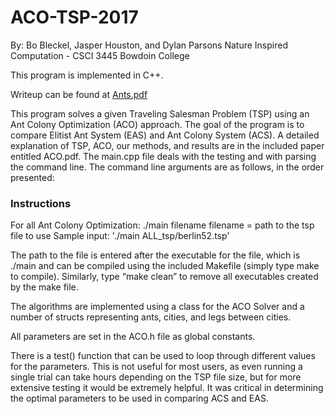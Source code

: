 # ACO-TSP-2017
By: Bo Bleckel, Jasper Houston, and Dylan Parsons
Nature Inspired Computation - CSCI 3445
Bowdoin College

This program is implemented in C++.

Writeup can be found at [Ants.pdf](Ants.pdf)

This program solves a given Traveling Salesman Problem (TSP) using an Ant Colony Optimization (ACO) approach.
The goal of the program is to compare Elitist Ant System (EAS) and Ant Colony System (ACS).
A detailed explanation of TSP, ACO, our methods, and results are in the included paper entitled ACO.pdf.
The main.cpp file deals with the testing and with parsing the command line.
The command line arguments are as follows, in the order presented:

### Instructions
For all Ant Colony Optimization:
./main filename
filename = path to the tsp file to use
Sample input: './main ALL_tsp/berlin52.tsp'

The path to the file is entered after the executable for the file, which is ./main
and can be compiled using the included Makefile (simply type make to compile).
Similarly, type “make clean” to remove all executables created by the make file.

The algorithms are implemented using a class for the ACO Solver and a number of
structs representing ants, cities, and legs between cities.

All parameters are set in the ACO.h file as global constants.

There is a test() function that can be used to loop through different values for
the parameters. This is not useful for most users, as even running a single trial
can take hours depending on the TSP file size, but for more extensive testing it
would be extremely helpful. It was critical in determining the optimal parameters
to be used in comparing ACS and EAS.
